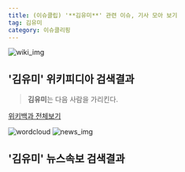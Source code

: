 ```yaml
---
title: (이슈클립) '**김유미**' 관련 이슈, 기사 모아 보기
tag: 김유미
category: 이슈클리핑
---
```

![wiki_img](https://user-images.githubusercontent.com/42597476/44503234-41136a80-a6d0-11e8-9071-6fc6418eafe4.png)
## **'**김유미**'** 위키피디아 검색결과
>**김유미**는 다음 사람을 가리킨다.

<a href="https://ko.wikipedia.org/wiki/김유미" target="_blank">위키백과 전체보기</a>

![wordcloud](https://s3.ap-northeast-2.amazonaws.com/lyrics101-wordcloud/2018-09-19-1537332927.png)
![news_img](https://user-images.githubusercontent.com/42597476/44507050-1206f400-a6e4-11e8-8d98-7ffbfebb353f.png)
## **'**김유미**'** 뉴스속보 검색결과

